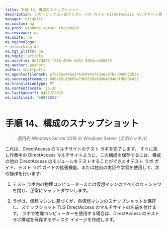 ```yaml
---
title: 手順 14、構成のスナップショット
description: このトピックは一部のテスト ラボ ガイド-DirectAccess マルチサイト展開の Windows Server 2016 のデモンストレーション
manager: brianlic
ms.custom: na
ms.prod: windows-server-threshold
ms.reviewer: na
ms.suite: na
ms.technology:
- networking-da
ms.tgt_pltfrm: na
ms.topic: article
ms.assetid: 8e17d886-f216-400e-bd31-808aceb88033
ms.author: pashort
author: shortpatti
ms.openlocfilehash: a7b13ae44ae3763b0943f1da6a8fbcd998b22b3a
ms.sourcegitcommit: 0d0b32c8986ba7db9536e0b8648d4ddf9b03e452
ms.translationtype: MT
ms.contentlocale: ja-JP
ms.lasthandoff: 04/17/2019
ms.locfileid: "59848923"
---
```

# <a name="step-14-snapshot-the-configuration"></a>手順 14、構成のスナップショット

>適用先:Windows Server 2016 の Windows Server (半期チャネル)

これは、DirectAccess のマルチサイトのテスト ラボを完了します。 すぐに戻し作業中の DirectAccess マルチサイトように、この構成を保存するには、構成の他の DirectAccess のモジュールをテストすることができますテスト ラボ ガイド、テスト ラボ ガイドの拡張機能、または独自の実証や学習を使用して、次の操作を行います:  
  
1.  テスト ラボ内の物理コンピューターまたは仮想マシンのすべてのウィンドウを閉じ、正常にシャットダウンします。  
  
2.  ラボは、仮想マシンに基づくが、各仮想マシンのスナップショットを保存し、スナップショット TLG DirectAccess のマルチサイトの名前を付けます。 ラボで物理コンピューターを使用する場合は、DirectAccess のテスト ラボ構成を保存するディスク イメージを作成します。  
  



